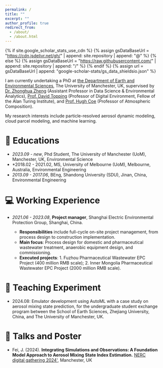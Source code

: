 ```yaml
---
permalink: /
title: ""
excerpt: ""
author_profile: true
redirect_from: 
  - /about/
  - /about.html
---
```


{% if site.google_scholar_stats_use_cdn %}
{% assign gsDataBaseUrl = "https://cdn.jsdelivr.net/gh/" | append: site.repository | append: "@" %}
{% else %}
{% assign gsDataBaseUrl = "https://raw.githubusercontent.com/" | append: site.repository | append: "/" %}
{% endif %}
{% assign url = gsDataBaseUrl | append: "google-scholar-stats/gs_data_shieldsio.json" %}

<span class='anchor' id='about-me'></span>
I am currently undertaking a PhD at [the Department of Earth and Environmental Sciences](https://www.ees.manchester.ac.uk/), The University of Manchester, UK, supervised by [Dr. Zhonghua Zheng](https://zhonghuazheng.com/) (Assistant Professor in Data Science & Environmental Analytics), [Prof. David Topping](https://research.manchester.ac.uk/en/persons/david.topping) (Professor of Digital Environment, Fellow of the Alan Turing Institute), and [Prof. Hugh Coe](https://research.manchester.ac.uk/en/persons/hugh.coe) (Professor of Atmospheric Composition).

My research interests include particle-resolved aerosol dynamic modeling, cloud parcel modeling, and machine learning.


<!-- # 🔥 News
- *2022.02*: &nbsp;🎉🎉 Lorem ipsum dolor sit amet, consectetur adipiscing elit. Vivamus ornare aliquet ipsum, ac tempus justo dapibus sit amet. 
- *2022.02*: &nbsp;🎉🎉 Lorem ipsum dolor sit amet, consectetur adipiscing elit. Vivamus ornare aliquet ipsum, ac tempus justo dapibus sit amet.  -->

<!-- # 📝 Publications 

<div class='paper-box'><div class='paper-box-image'><div><div class="badge">CVPR 2016</div><img src='images/500x300.png' alt="sym" width="100%"></div></div>
<div class='paper-box-text' markdown="1">

[Deep Residual Learning for Image Recognition](https://openaccess.thecvf.com/content_cvpr_2016/papers/He_Deep_Residual_Learning_CVPR_2016_paper.pdf)

**Kaiming He**, Xiangyu Zhang, Shaoqing Ren, Jian Sun

[**Project**](https://scholar.google.com/citations?view_op=view_citation&hl=zh-CN&user=DhtAFkwAAAAJ&citation_for_view=DhtAFkwAAAAJ:ALROH1vI_8AC) <strong><span class='show_paper_citations' data='DhtAFkwAAAAJ:ALROH1vI_8AC'></span></strong>
- Lorem ipsum dolor sit amet, consectetur adipiscing elit. Vivamus ornare aliquet ipsum, ac tempus justo dapibus sit amet. 
</div>
</div> -->

<!-- - [Lorem ipsum dolor sit amet, consectetur adipiscing elit. Vivamus ornare aliquet ipsum, ac tempus justo dapibus sit amet](https://github.com), A, B, C, **CVPR 2020** -->

<!-- # 🎖 Honors and Awards
- *2021.10* Lorem ipsum dolor sit amet, consectetur adipiscing elit. Vivamus ornare aliquet ipsum, ac tempus justo dapibus sit amet. 
- *2021.09* Lorem ipsum dolor sit amet, consectetur adipiscing elit. Vivamus ornare aliquet ipsum, ac tempus justo dapibus sit amet.  -->

# 📖 Educations
- *2023.09 - new*, Phd Student, The University of Manchester (UoM), Manchester, UK, Environmental Science
- *2018.02 - 2021.02, MS, University of Melbourne (UoM), Melbourne, Australia, Environmental Engineering
- *2013.09 - 2017.06*, BEng, Shandong University (SDU), Jinan, China, Environmental Engineering


# 💻 Working Experience
- *2021.06 - 2023.08*, **Project manager**, Shanghai Electric Environmental Protection Group, Shanghai, China.

    - **Responsibilities** include full-cycle on-site project management, from process design to construction implementation.
    - **Main focus**: Process design for domestic and pharmaceutical wastewater treatment, anaerobic equipment design, and commissioning.
    - **Executed projects**: 1. Fuzhou Pharmaceutical Wastewater EPC Project (400 million RMB scale); 2. Inner Mongolia Pharmaceutical Wastewater EPC Project (2000 million RMB scale).


# 📖 Teaching Experiment
- 2024.08: Emulator development using AutoML with a case study on aerosol mixing state prediction, for the undergraduate student exchange program between the School of Earth Sciences, Zhejiang University, China, and The University of Manchester, UK.



# 💬 Talks and Poster
- Fei, J. (2024). **Integrating Simulations and Observations: A Foundation Model Approach to Aerosol Mixing State Index Estimation.** [NERC digital gathering 2024'](https://www.digital-solutions.uk/dg24/schedule.html), Manchester, UK
